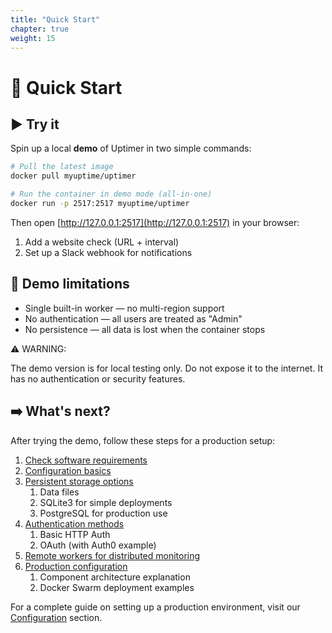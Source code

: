 ```yaml
---
title: "Quick Start"
chapter: true
weight: 15
---
```


# 🚀 Quick Start

## ▶️ Try it

Spin up a local **demo** of Uptimer in two simple commands:


```bash
# Pull the latest image
docker pull myuptime/uptimer

# Run the container in demo mode (all-in-one)
docker run -p 2517:2517 myuptime/uptimer
```

Then open [http://127.0.0.1:2517](http://127.0.0.1:2517) in your browser:

1. Add a website check (URL + interval)
2. Set up a Slack webhook for notifications

## 🧪 Demo limitations

* Single built-in worker — no multi-region support
* No authentication — all users are treated as "Admin"
* No persistence — all data is lost when the container stops

⚠️ WARNING:

The demo version is for local testing only.
Do not expose it to the internet. It has no authentication or security features.
## ➡️ What's next?

After trying the demo, follow these steps for a production setup:

1. [Check software requirements](/requirements/)
2. [Configuration basics](/configuration/)
3. [Persistent storage options](/configuration/storage/)
   1. Data files
   2. SQLite3 for simple deployments
   2. PostgreSQL for production use
4. [Authentication methods](/configuration/authentication/)
   1. Basic HTTP Auth
   2. OAuth (with Auth0 example)
5. [Remote workers for distributed monitoring](/configuration/remote-workers/)
6. [Production configuration](/configuration/production/)
   1. Component architecture explanation
   2. Docker Swarm deployment examples

For a complete guide on setting up a production environment, visit our [Configuration](/configuration/) section.

